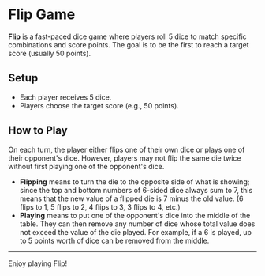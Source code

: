# Flip Game

**Flip** is a fast-paced dice game where players roll 5 dice to match specific combinations and score points. The goal is to be the first to reach a target score (usually 50 points).

## Setup
- Each player receives 5 dice.
- Players choose the target score (e.g., 50 points).


## How to Play
On each turn, the player either flips one of their own dice or plays one of their opponent's dice. However, players may not flip the same die twice without first playing one of the opponent's dice.
- **Flipping** means to turn the die to the opposite side of what is showing; since the top and bottom numbers of 6-sided dice always sum to 7, this means that the new value of a flipped die is 7 minus the old value. (6 flips to 1, 5 flips to 2, 4 flips to 3, 3 flips to 4, etc.)
- **Playing** means to put one of the opponent's dice into the middle of the table. They can then remove any number of dice whose total value does not exceed the value of the die played. For example, if a 6 is played, up to 5 points worth of dice can be removed from the middle.
  
---

Enjoy playing Flip!
